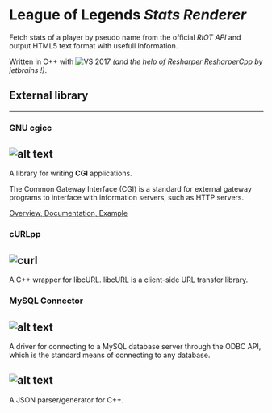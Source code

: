 # League of Legends *Stats Renderer*

Fetch stats of a player by pseudo name 
from the official *RIOT API* and output 
HTML5 text format with usefull Information.

Written in C++ with ![VS 2017](https://i.imgur.com/Cl9ovaR.png "Visual Studio 2017 ")  *(and the help of Resharper [ResharperCpp](https://i.imgur.com/xxlykAx.png "ResharperCpp")  by jetbrains !)*. 

## External library
---------------

### GNU cgicc
![alt text](https://i.imgur.com/utDFBWq.jpg "GNU Logo")
---------------
A library for writing **CGI** applications.

The Common Gateway Interface (CGI) is a 
standard for external gateway programs 
to interface with information servers, 
such as HTTP servers.

[Overview, Documentation, Example](https://www.gnu.org/software/cgicc/doc/index.html)

### cURLpp
![curl](https://i.imgur.com/r74FEIq.png "curl logo")
---------------
A C++ wrapper for libcURL.
libcURL is a client-side URL transfer library. 

### MySQL Connector
![alt text](https://i.imgur.com/mLrK7Pq.png "mysql logo") 
---------------
A driver for connecting to a MySQL database server through the ODBC API, which is the standard means of connecting to any database. 

![alt text](https://i.imgur.com/tHDiUgJ.jpg "json logo")
---------------
A JSON parser/generator for C++.
